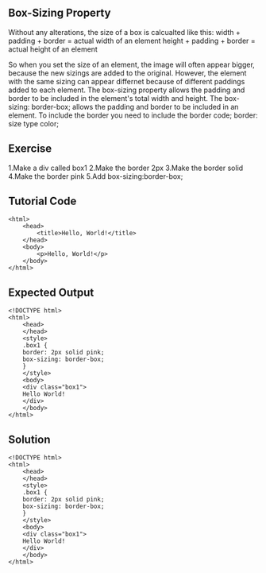 Box-Sizing Property
--------
Without any alterations, the size of a box is calcualted like this:
width + padding + border = actual width of an element
height + padding + border = actual height of an element

So when you set the size of an element, the image will often appear bigger, because the new sizings are added to the original. 
However, the element with the same sizing can appear differnet because of different paddings added to each element. 
The box-sizing property allows the padding and border to be included in the element's total width and height.
The box-sizing: border-box; allows the padding and border to be included in an element.
To include the border you need to include the border code; border: size type color;


Exercise
--------
1.Make a div called box1
2.Make the border 2px
3.Make the border solid
4.Make the border pink
5.Add box-sizing:border-box;

Tutorial Code
-------------

<!DOCTYPE html>
    <html>
        <head>
            <title>Hello, World!</title>
        </head>
        <body>
            <p>Hello, World!</p>
        </body>
    </html>
    
Expected Output
---------------

    <!DOCTYPE html>
    <html>
        <head>
        </head>
        <style>
        .box1 {
        border: 2px solid pink;
        box-sizing: border-box;
        }
        </style>
        <body>
        <div class="box1">
        Hello World!
        </div> 
        </body>
    </html>

Solution
--------

    <!DOCTYPE html>
    <html>
        <head>
        </head>
        <style>
        .box1 {
        border: 2px solid pink;
        box-sizing: border-box;
        }
        </style>
        <body>
        <div class="box1">
        Hello World!
        </div> 
        </body>
    </html>
